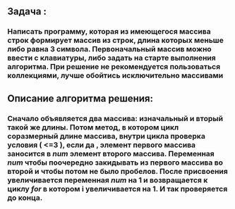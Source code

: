 ## Задача : 
### Написать программу, которая из имеющегося массива строк формирует массив из строк, длина которых меньше либо равна 3 символа. Первоначальный массив можно ввести с клавиатуры, либо задать на старте выполнения алгоритма. При решение не рекомендуется пользоваться коллекциями, лучше обойтись исключительно массивами
## Описание алгоритма решения:
### Сначало объявляется два массива: изначальный и вторый такой же длины. Потом метод, в котором цикл соразмерный длине массива, внутри цикла проверка условия ( <=3 ), если да , элемент первого массива заносится в *num* элемент второго массива. Переменная *num* чтобы поочередно закидывать из первого массива во второй и чтобы потом не было пробелов. После присвоения увеличивается переменная *num* на 1 и возвращается к циклу *for* в котором i увеличивается на 1. И так проверяется до конца.

